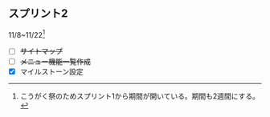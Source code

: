 ## スプリント2
11/8~11/22[^1]
[^1]: こうがく祭のためスプリント1から期間が開いている。期間も2週間にする。
- [ ]  ~~サイトマップ~~
- [ ]  ~~メニュー機能一覧作成~~
- [x]  マイルストーン設定